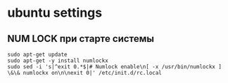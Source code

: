 # ubuntu settings

## NUM LOCK при старте системы 

```text
sudo apt-get update
sudo apt-get -y install numlockx
sudo sed -i 's|^exit 0.*$|# Numlock enable\n[ -x /usr/bin/numlockx ] \&\& numlockx on\n\nexit 0|' /etc/init.d/rc.local
```

